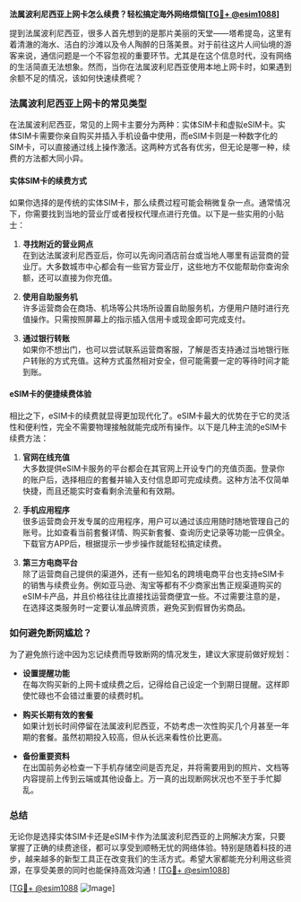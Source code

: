 **法属波利尼西亚上网卡怎么续费？轻松搞定海外网络烦恼[[TG💪+ @esim1088](https://t.me/s/esim1088)]**

提到法属波利尼西亚，很多人首先想到的是那片美丽的天堂——塔希提岛，这里有着清澈的海水、洁白的沙滩以及令人陶醉的日落美景。对于前往这片人间仙境的游客来说，通信问题是一个不容忽视的重要环节。尤其是在这个信息时代，没有网络的生活简直无法想象。然而，当你在法属波利尼西亚使用本地上网卡时，如果遇到余额不足的情况，该如何快速续费呢？

### 法属波利尼西亚上网卡的常见类型

在法属波利尼西亚，常见的上网卡主要分为两种：实体SIM卡和虚拟eSIM卡。实体SIM卡需要你亲自购买并插入手机设备中使用，而eSIM卡则是一种数字化的SIM卡，可以直接通过线上操作激活。这两种方式各有优劣，但无论是哪一种，续费的方法都大同小异。

#### 实体SIM卡的续费方式

如果你选择的是传统的实体SIM卡，那么续费过程可能会稍微复杂一点。通常情况下，你需要找到当地的营业厅或者授权代理点进行充值。以下是一些实用的小贴士：

1. **寻找附近的营业网点**  
   在到达法属波利尼西亚后，你可以先询问酒店前台或当地人哪里有运营商的营业厅。大多数城市中心都会有一些官方营业厅，这些地方不仅能帮助你查询余额，还可以直接为你充值。

2. **使用自助服务机**  
   许多运营商会在商场、机场等公共场所设置自助服务机，方便用户随时进行充值操作。只需按照屏幕上的指示插入信用卡或现金即可完成支付。

3. **通过银行转账**  
   如果你不想出门，也可以尝试联系运营商客服，了解是否支持通过当地银行账户转账的方式充值。这种方式虽然相对安全，但可能需要一定的等待时间才能到账。

#### eSIM卡的便捷续费体验

相比之下，eSIM卡的续费就显得更加现代化了。eSIM卡最大的优势在于它的灵活性和便利性，完全不需要物理接触就能完成所有操作。以下是几种主流的eSIM卡续费方法：

1. **官网在线充值**  
   大多数提供eSIM卡服务的平台都会在其官网上开设专门的充值页面。登录你的账户后，选择相应的套餐并输入支付信息即可完成续费。这种方法不仅简单快捷，而且还能实时查看剩余流量和有效期。

2. **手机应用程序**  
   很多运营商会开发专属的应用程序，用户可以通过该应用随时随地管理自己的账号。比如查看当前套餐详情、购买新套餐、查询历史记录等功能一应俱全。下载官方APP后，根据提示一步步操作就能轻松搞定续费。

3. **第三方电商平台**  
   除了运营商自己提供的渠道外，还有一些知名的跨境电商平台也支持eSIM卡的销售与续费业务。例如亚马逊、淘宝等都有不少商家出售正规渠道购买的eSIM卡产品，并且价格往往比直接找运营商便宜一些。不过需要注意的是，在选择这类服务时一定要认准品牌资质，避免买到假冒伪劣商品。

### 如何避免断网尴尬？

为了避免旅行途中因为忘记续费而导致断网的情况发生，建议大家提前做好规划：

- **设置提醒功能**  
  在每次购买新的上网卡或续费之后，记得给自己设定一个到期日提醒。这样即使忙碌也不会错过重要的续费时机。

- **购买长期有效的套餐**  
  如果计划长时间停留在法属波利尼西亚，不妨考虑一次性购买几个月甚至一年期的套餐。虽然初期投入较高，但从长远来看性价比更高。

- **备份重要资料**  
  在出国前务必检查一下手机存储空间是否充足，并将需要用到的照片、文档等内容提前上传到云端或其他设备上。万一真的出现断网状况也不至于手忙脚乱。

### 总结

无论你是选择实体SIM卡还是eSIM卡作为法属波利尼西亚的上网解决方案，只要掌握了正确的续费途径，都可以享受到顺畅无忧的网络体验。特别是随着科技的进步，越来越多的新型工具正在改变我们的生活方式。希望大家都能充分利用这些资源，在享受美景的同时也能保持高效沟通！[[TG💪+ @esim1088](https://t.me/s/esim1088)]

[[TG💪+ @esim1088](https://t.me/s/esim1088) ![Image](https://i.postimg.cc/4NQfJmqS/Snipaste-2025-05-13-00-14-12.png)]